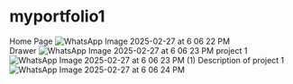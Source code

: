 # myportfolio1
Home Page
![WhatsApp Image 2025-02-27 at 6 06 22 PM](https://github.com/user-attachments/assets/323ed1e8-ad74-41e0-ad21-56451c93038f)   
Drawer
![WhatsApp Image 2025-02-27 at 6 06 23 PM](https://github.com/user-attachments/assets/85bfb82b-c544-4874-b841-ed1a152ef3b9)
project 1
![WhatsApp Image 2025-02-27 at 6 06 23 PM (1)](https://github.com/user-attachments/assets/df1a9c0e-41ef-47e2-b5b6-2675de63ac6a)
Description of project 1
![WhatsApp Image 2025-02-27 at 6 06 24 PM](https://github.com/user-attachments/assets/d2379abb-7be2-4bb8-8e73-6cec24894e94)



